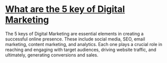 # [What are the 5 key of Digital Marketing](https://appzsoft.com/what-are-the-5-key-of-digital-marketing/)
The 5 keys of Digital Marketing are essential elements in creating a successful online presence. These include social media, SEO, email marketing, content marketing, and analytics. Each one plays a crucial role in reaching and engaging with target audiences, driving website traffic, and ultimately, generating conversions and sales. 
